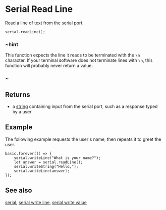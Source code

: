# Serial Read Line

Read a line of text from the serial port.

```sig
serial.readLine();
```

### ~hint

This function expects the line it reads to be terminated with the `\n`
character.  If your terminal software does not terminate lines with
`\n`, this function will probably never return a value.

### ~

## Returns

* a [string](/types/string) containing input from the serial port, such as a response typed by a user

## Example

The following example requests the user's name, then repeats it to greet the user.

```blocks
basic.forever(() => {
    serial.writeLine("What is your name?");
    let answer = serial.readLine();
    serial.writeString("Hello,");
    serial.writeLine(answer);
});
```

## See also

[serial](/device/serial),
[serial write line](/reference/serial/write-line),
[serial write value](/reference/serial/write-value)
